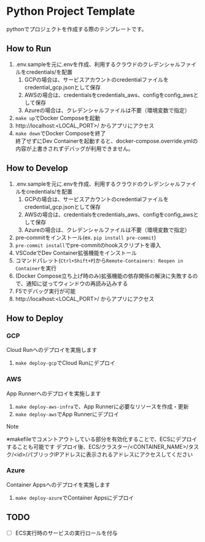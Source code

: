 # Python Project Template
pythonでプロジェクトを作成する際のテンプレートです。

## How to Run

1. .env.sampleを元に.envを作成、利用するクラウドのクレデンシャルファイルをcredentials/を配置
   1. GCPの場合は、サービスアカウントのcredentialファイルをcredential_gcp.jsonとして保存
   2. AWSの場合は、credentialsをcredentials_aws、configをconfig_awsとして保存
   3. Azureの場合は、クレデンシャルファイルは不要（環境変数で指定）
2. `make up`でDocker Composeを起動
3. http://localhost:<LOCAL_PORT>/ からアプリにアクセス
4. `make down`でDocker Composeを終了  
   終了せずにDev Containerを起動すると、docker-compose.override.ymlの内容が上書きされずデバッグが利用できません。

## How to Develop

1. .env.sampleを元に.envを作成、利用するクラウドのクレデンシャルファイルをcredentials/を配置
   1. GCPの場合は、サービスアカウントのcredentialファイルをcredential_gcp.jsonとして保存
   2. AWSの場合は、credentialsをcredentials_aws、configをconfig_awsとして保存
   3. Azureの場合は、クレデンシャルファイルは不要（環境変数で指定）
2. pre-commitをインストール(ex. `pip install pre-commit`)
3. `pre-commit install`でpre-commitのhookスクリプトを導入
4. VSCodeでDev Container拡張機能をインストール
5. コマンドパレット(`Ctrl+Shift+P`)から`Remote-Containers: Reopen in Container`を実行
6. (Docker Compose立ち上げ時のみ)拡張機能の依存関係の解決に失敗するので、通知に従ってウィンドウの再読み込みする
7. F5でデバッグ実行が可能
8. http://localhost:<LOCAL_PORT>/ からアプリにアクセス

## How to Deploy

### GCP

Cloud Runへのデプロイを実施します

1. `make deploy-gcp`でCloud Runにデプロイ

### AWS

App Runnerへのデプロイを実施します

1. `make deploy-aws-infra`で、App Runnerに必要なリソースを作成・更新
2. `make deploy-aws`でApp Runnerにデプロイ

> [!NOTE]
> ※makefileでコメントアウトしている部分を有効化することで、ECSにデプロイすることも可能です
> デプロイ後、ECS/クラスター/<CONTAINER_NAME>/タスク/\<id>/パブリックIPアドレスに表示されるアドレスにアクセスしてください

### Azure

Container Appsへのデプロイを実施します

1. `make deploy-azure`でContainer Appsにデプロイ

## TODO

- [ ] ECS実行時のサービスの実行ロールを付与
